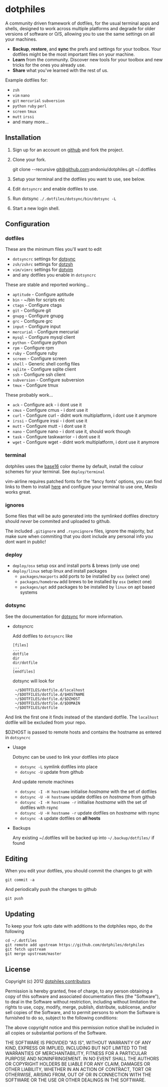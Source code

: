 dotphiles
=========

A community driven framework of dotfiles, for the usual terminal apps and
shells, designed to work across multiple platforms and degrade for older
versions of software or O/S, allowing you to use the same settings on all
your machines.

  - **Backup**, **restore**, and **sync** the prefs and settings for your
    toolbox.
    Your dotfiles might be the most important files on your machine.
  - **Learn** from the community. Discover new tools for your toolbox and new
    tricks for the ones you already use.
  - **Share** what you've learned with the rest of us.

Example dotfiles for:

  - `zsh`
  - `vim` `nano`
  - `git` `mercurial` `subversion`
  - `python` `ruby` `perl`
  - `screen` `tmux`
  - `mutt` `irssi`
  - and many more...

Installation
------------

  1. Sign up for an account on [github][1] and fork the project.

  2. Clone your fork.

        git clone --recursive git@github.com:andoniu/dotphiles.git ~/.dotfiles

  3. Setup your terminal and the dotfiles you want to use, see below.

  4. Edit `dotsyncrc` and enable dotfiles to use.

  5. Run dotsync `./.dotfiles/dotsync/bin/dotsync -L`

  6. Start a new login shell.

Configuration
-------------

### dotfiles

These are the minimum files you'll want to edit

  - `dotsyncrc` settings for [dotsync][2]
  - `zsh/zshrc` settings for [dotzsh][3]
  - `vim/vimrc` settings for [dotvim][4]
  - and any dotfiles you enable in `dotsyncrc`

These are stable and reported working...

  - `aptitude` - Configure aptitude
  - `bin` - ~/bin for scripts etc
  - `ctags` - Configure ctags
  - `git` - Configure git
  - `gnupg` - Configure gnupg
  - `grc` - Configure grc
  - `input` - Configure input
  - `mercurial` - Configure mercurial
  - `mysql` - Configure mysql client
  - `python` - Configure python
  - `rpm` - Configure rpm
  - `ruby` - Configure ruby
  - `screen` - Configure screen
  - `shell` - Generic shell config files
  - `sqlite` - Configure sqlite client
  - `ssh` - Configure ssh client
  - `subversion` - Configure subversion
  - `tmux` - Configure tmux

These probably work...

  - `ack` - Configure ack - i dont use it
  - `cmus` - Configure cmus - i dont use it
  - `curl` - Configure curl - didnt work multiplatform, i dont use it anymore
  - `irssi` - Configure irssi - i dont use it
  - `mutt` - Configure mutt - i dont use it
  - `nano` - Configure nano - i dont use it, should work though
  - `task` - Configure taskwarrior - i dont use it
  - `wget` - Configure wget - didnt work multiplatform, i dont use it anymore

### terminal

dotphiles uses the [base16][5] color theme
by default, install the colour schemes for your terminal.
See `deploy/terminal`

vim-airline requires patched fonts for the 'fancy fonts' options, you can
find links to them to install [here][6] and configure your terminal to use
one, Meslo works great.

### ignores

Some files that will be auto generated into the symlinked dotfiles directory
should *never* be commited and uploaded to github.

The included `.gitignore` and `.rsyncignore` files, ignore the majority, but make sure when
commiting that you dont include any personal info you dont want in public!

### deploy

  - `deploy/osx` setup osx and install ports & brews (only use one)
  - `deploy/linux` setup linux and install packages
    - `packages/macports` add ports to be installed by `osx` (select one)
    - `packages/homebrew` add brews to be installed by `osx` (select one)
    - `packages/apt` add packages to be installed by `linux` on apt based systems

### dotsync

See the documentation for [dotsync][2] for more information.

  - dotsyncrc

    Add dotfiles to `dotsyncrc` like

        [files]
        ...
        dotfile
        dir
        dir/dotfile
        ...
        [endfiles]

    dotsync will look for

         ~/$DOTFILES/dotfile.d/localhost
         ~/$DOTFILES/dotfile.d/$HOSTNAME
         ~/$DOTFILES/dotfile.d/$DZHOST
         ~/$DOTFILES/dotfile.d/$DOMAIN
         ~/$DOTFILES/dotfile

   And link the first one it finds instead of the standard dotfile.  The
   `localhost` dotfile will be excluded from your repo.

   $DZHOST is passed to remote hosts and contains the hostname as entered in `dotsyncrc`

  - Usage

    Dotsync can be used to link your dotfiles into place

    - `dotsync -L` symlink dotfiles into place
    - `dotsync -U` update from github

    And update remote machines

    - `dotsync -I -H hostname` initialise *hostname* with the set of dotfiles
    - `dotsync -U -H hostname` update dotfiles on *hostname* from github
    - `dotsync -I -H hostname -r` initialise *hostname* with the set of
      dotfiles with rsync
    - `dotsync -U -H hostname -r` update dotfiles on *hostname* with rsync
    - `dotsync -A` update dotfiles on **all hosts**

  - Backups

    Any existing ~/.dotfiles will be backed up into `~/.backup/dotfiles/` if
    found

Editing
-------

When you edit your dotfiles, you should commit the changes to git with

    git commit -a

And periodically push the changes to github

    git push

Updating
--------

To keep your fork upto date with additions to the dotphiles repo, do the following

    cd ~/.dotfiles
    git remote add upstream https://github.com/dotphiles/dotphiles
    git fetch upstream
    git merge upstream/master

License
-------

Copyright (c) 2012 [dotphiles contributors][7]

Permission is hereby granted, free of charge, to any person obtaining
a copy of this software and associated documentation files (the
"Software"), to deal in the Software without restriction, including
without limitation the rights to use, copy, modify, merge, publish,
distribute, sublicense, and/or sell copies of the Software, and to
permit persons to whom the Software is furnished to do so, subject to
the following conditions:

The above copyright notice and this permission notice shall be
included in all copies or substantial portions of the Software.

THE SOFTWARE IS PROVIDED "AS IS", WITHOUT WARRANTY OF ANY KIND,
EXPRESS OR IMPLIED, INCLUDING BUT NOT LIMITED TO THE WARRANTIES OF
MERCHANTABILITY, FITNESS FOR A PARTICULAR PURPOSE AND
NONINFRINGEMENT. IN NO EVENT SHALL THE AUTHORS OR COPYRIGHT HOLDERS BE
LIABLE FOR ANY CLAIM, DAMAGES OR OTHER LIABILITY, WHETHER IN AN ACTION
OF CONTRACT, TORT OR OTHERWISE, ARISING FROM, OUT OF OR IN CONNECTION
WITH THE SOFTWARE OR THE USE OR OTHER DEALINGS IN THE SOFTWARE.

[1]: https://github.com
[2]: https://github.com/dotphiles/dotsync
[3]: https://github.com/dotphiles/dotzsh
[4]: https://github.com/dotphiles/dotvim
[5]: https://github.com/chriskempson/base16
[6]: https://github.com/Lokaltog/powerline-fonts
[7]: https://github.com/dotphiles/dotphiles/graphs/contributors


